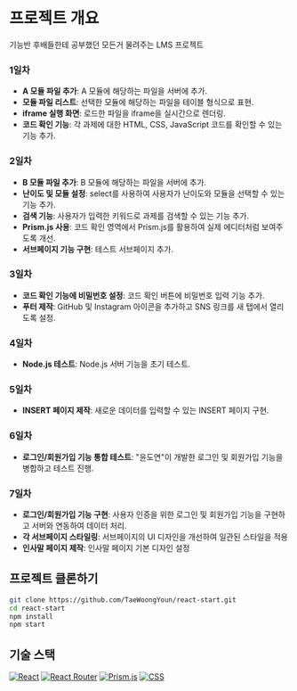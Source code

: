 # 프로젝트 개요

기능반 후배들한테 공부했던 모든거 물려주는 LMS 프로젝트

### 1일차
- **A 모듈 파일 추가**: A 모듈에 해당하는 파일을 서버에 추가.
- **모듈 파일 리스트**: 선택한 모듈에 해당하는 파일을 테이블 형식으로 표현.
- **iframe 실행 화면**: 로드한 파일을 iframe을 실시간으로 렌더링.
- **코드 확인 기능**: 각 과제에 대한 HTML, CSS, JavaScript 코드를 확인할 수 있는 기능 추가.

### 2일차
- **B 모듈 파일 추가**: B 모듈에 해당하는 파일을 서버에 추가.
- **난이도 및 모듈 설정**: select를 사용하여 사용자가 난이도와 모듈을 선택할 수 있는 기능 추가.
- **검색 기능**: 사용자가 입력한 키워드로 과제를 검색할 수 있는 기능 추가.
- **Prism.js 사용**: 코드 확인 영역에서 Prism.js를 활용하여 실제 에디터처럼 보여주도록 개선.
- **서브페이지 기능 구현**: 테스트 서브페이지 추가.

### 3일차
- **코드 확인 기능에 비밀번호 설정**: 코드 확인 버튼에 비밀번호 입력 기능 추가.
- **푸터 제작**: GitHub 및 Instagram 아이콘을 추가하고 SNS 링크를 새 탭에서 열리도록 설정.

### 4일차
- **Node.js 테스트**: Node.js 서버 기능을 초기 테스트.

### 5일차
- **INSERT 페이지 제작**: 새로운 데이터를 입력할 수 있는 INSERT 페이지 구현.

### 6일차
- **로그인/회원가입 기능 통합 테스트**: "윤도연"이 개발한 로그인 및 회원가입 기능을 병합하고 테스트 진행.

### 7일차
- **로그인/회원가입 기능 구현**: 사용자 인증을 위한 로그인 및 회원가입 기능을 구현하고 서버와 연동하여 데이터 처리.
- **각 서브페이지 스타일링**: 서브페이지의 UI 디자인을 개선하여 일관된 스타일을 적용
- **인사말 페이지 제작**: 인사말 페이지 기본 디자인 설정

## 프로젝트 클론하기

```bash
git clone https://github.com/TaeWoongYoun/react-start.git
cd react-start
npm install
npm start
```

## 기술 스택
[![React](https://img.shields.io/badge/React-61DAFB?style=for-the-badge&logo=react&logoColor=black)](https://reactjs.org/)
[![React Router](https://img.shields.io/badge/React_Router-CA4245?style=for-the-badge&logo=reactrouter&logoColor=white)](https://reactrouter.com/)
[![Prism.js](https://img.shields.io/badge/Prism.js-2E3A44?style=for-the-badge&logo=prism&logoColor=white)](https://prismjs.com/)
[![CSS](https://img.shields.io/badge/CSS-1572B6?style=for-the-badge&logo=css3&logoColor=white)](https://www.w3schools.com/css/)